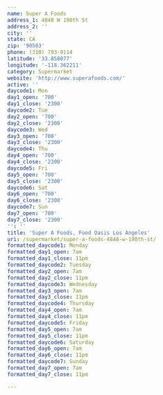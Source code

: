 ```yaml
---
name: Super A Foods
address_1: 4848 W 190th St
address_2: ''
city: ''
state: CA
zip: '90503'
phone: (310) 793-9114
latitude: '33.858077'
longitude: '-118.362211'
category: Supermarket
website: 'http://www.superafoods.com/'
active: ''
daycode1: Mon
day1_open: '700'
day1_close: '2300'
daycode2: Tue
day2_open: '700'
day2_close: '2300'
daycode3: Wed
day3_open: '700'
day3_close: '2300'
daycode4: Thu
day4_open: '700'
day4_close: '2300'
daycode5: Fri
day5_open: '700'
day5_close: '2300'
daycode6: Sat
day6_open: '700'
day6_close: '2300'
daycode7: Sun
day7_open: '700'
day7_close: '2300'
'': ''
title: 'Super A Foods, Food Oasis Los Angeles'
uri: /supermarket/super-a-foods-4848-w-190th-st/
formatted_daycode1: Monday
formatted_day1_open: 7am
formatted_day1_close: 11pm
formatted_daycode2: Tuesday
formatted_day2_open: 7am
formatted_day2_close: 11pm
formatted_daycode3: Wednesday
formatted_day3_open: 7am
formatted_day3_close: 11pm
formatted_daycode4: Thursday
formatted_day4_open: 7am
formatted_day4_close: 11pm
formatted_daycode5: Friday
formatted_day5_open: 7am
formatted_day5_close: 11pm
formatted_daycode6: Saturday
formatted_day6_open: 7am
formatted_day6_close: 11pm
formatted_daycode7: Sunday
formatted_day7_open: 7am
formatted_day7_close: 11pm

---
```

